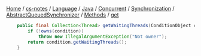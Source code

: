 [Home](https://mengxianbin.github.io) /
[cs-notes](https://mengxianbin.github.io/cs-notes/content) /
[Language](https://mengxianbin.github.io/cs-notes/content/Language) /
[Java](https://mengxianbin.github.io/cs-notes/content/Language/Java) /
[Concurrent](https://mengxianbin.github.io/cs-notes/content/Language/Java/Concurrent) /
[Synchronization](https://mengxianbin.github.io/cs-notes/content/Language/Java/Concurrent/Synchronization) /
[AbstractQueuedSynchronizer](https://mengxianbin.github.io/cs-notes/content/Language/Java/Concurrent/Synchronization/AbstractQueuedSynchronizer) /
[Methods](https://mengxianbin.github.io/cs-notes/content/Language/Java/Concurrent/Synchronization/AbstractQueuedSynchronizer/Methods) /
[get](https://mengxianbin.github.io/cs-notes/content/Language/Java/Concurrent/Synchronization/AbstractQueuedSynchronizer/Methods/get)


```java
    public final Collection<Thread> getWaitingThreads(ConditionObject condition) {
        if (!owns(condition))
            throw new IllegalArgumentException("Not owner");
        return condition.getWaitingThreads();
    }
```
